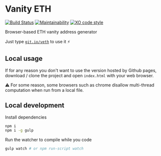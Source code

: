 # Vanity ETH

[![Build Status](https://travis-ci.org/bokub/vanity-eth.svg?branch=master)](https://travis-ci.org/bokub/vanity-eth)
[![Maintainability](https://api.codeclimate.com/v1/badges/818874f09ea56c310072/maintainability)](https://codeclimate.com/github/bokub/vanity-eth/maintainability)
[![XO code style](https://img.shields.io/badge/code_style-XO-5ed9c7.svg)](https://github.com/sindresorhus/xo)

Browser-based ETH vanity address generator

Just type [`git.io/veth`](https://git.io/veth) to use it ⚡️

## Local usage

If for any reason you don't want to use the version hosted by Github pages, download / clone the project and open `index.html` with your web browser.

⚠ For some reason, some browsers such as chrome disallow multi-thread computation when run from a local file.

## Local development

Install dependencies

```sh
npm i
npm i -g gulp
```

Run the watcher to compile while you code

```sh
gulp watch # or npm run-script watch
```
